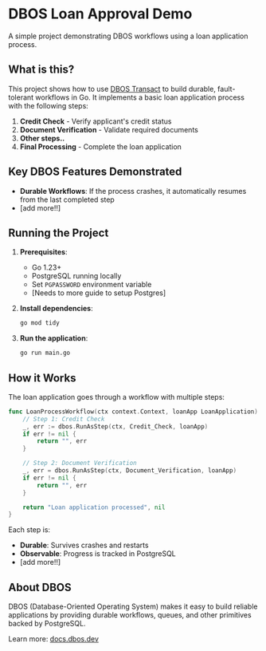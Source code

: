 # DBOS Loan Approval Demo

A simple project demonstrating DBOS workflows using a loan application process.

## What is this?

This project shows how to use [DBOS Transact](https://github.com/dbos-inc/dbos-transact-go) to build durable, fault-tolerant workflows in Go. It implements a basic loan application process with the following steps:

1. **Credit Check** - Verify applicant's credit status
2. **Document Verification** - Validate required documents
3. **Other steps..**
4. **Final Processing** - Complete the loan application

## Key DBOS Features Demonstrated

- **Durable Workflows**: If the process crashes, it automatically resumes from the last completed step
- [add more!!]


## Running the Project

1. **Prerequisites**: 
   - Go 1.23+
   - PostgreSQL running locally
   - Set `PGPASSWORD` environment variable
   - [Needs to more guide to setup Postgres]

2. **Install dependencies**:
   ```bash
   go mod tidy
   ```

3. **Run the application**:
   ```bash
   go run main.go
   ```

## How it Works

The loan application goes through a workflow with multiple steps:

```go
func LoanProcessWorkflow(ctx context.Context, loanApp LoanApplication) (string, error) {
    // Step 1: Credit Check
    _, err := dbos.RunAsStep(ctx, Credit_Check, loanApp)
    if err != nil {
        return "", err
    }

    // Step 2: Document Verification  
    _, err = dbos.RunAsStep(ctx, Document_Verification, loanApp)
    if err != nil {
        return "", err
    }

    return "Loan application processed", nil
}
```

Each step is:
- **Durable**: Survives crashes and restarts
- **Observable**: Progress is tracked in PostgreSQL
- [add more!!]

## About DBOS

DBOS (Database-Oriented Operating System) makes it easy to build reliable applications by providing durable workflows, queues, and other primitives backed by PostgreSQL.

Learn more: [docs.dbos.dev](https://docs.dbos.dev/)